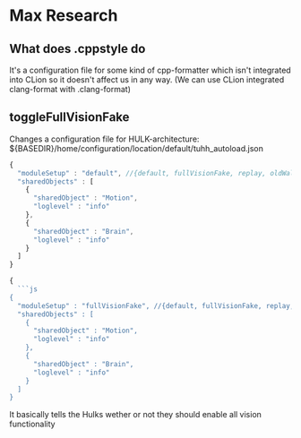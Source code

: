 # Max Research #

## What does .cppstyle do ##

It's a configuration file for some kind of cpp-formatter which isn't integrated into CLion so it doesn't affect us in any way. (We can use CLion integrated clang-format with .clang-format)

## toggleFullVisionFake ##

Changes a configuration file for HULK-architecture:
${BASEDIR}/home/configuration/location/default/tuhh_autoload.json

```js
{
  "moduleSetup" : "default", //{default, fullVisionFake, replay, oldWalking}
  "sharedObjects" : [
    {
      "sharedObject" : "Motion",
      "loglevel" : "info"
    },
    {
      "sharedObject" : "Brain",
      "loglevel" : "info"
    }
  ]
}
```

```js
{
  ```js
{
  "moduleSetup" : "fullVisionFake", //{default, fullVisionFake, replay, oldWalking}
  "sharedObjects" : [
    {
      "sharedObject" : "Motion",
      "loglevel" : "info"
    },
    {
      "sharedObject" : "Brain",
      "loglevel" : "info"
    }
  ]
}
```

It basically tells the Hulks wether or not they should enable all vision functionality